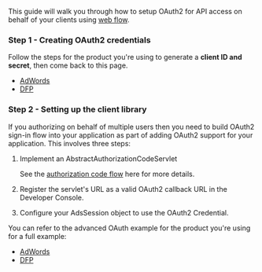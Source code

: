 This guide will walk you through how to setup OAuth2 for API access on behalf of your clients using [web flow](https://developers.google.com/identity/protocols/OAuth2#webserver).

### Step 1 - Creating OAuth2 credentials

Follow the steps for the product you're using to generate a **client ID and secret**, then come back to this page.

* [AdWords](https://developers.google.com/adwords/api/docs/guides/authentication)
* [DFP](https://developers.google.com/doubleclick-publishers/docs/authentication)

### Step 2 - Setting up the client library

If you authorizing on behalf of multiple users then you need to build OAuth2 sign-in flow into your application as part of adding OAuth2 support for your application. This involves three steps:

1. Implement an AbstractAuthorizationCodeServlet

   See the [authorization code flow](https://developers.google.com/api-client-library/java/google-oauth-java-client/oauth2#authorization_code_flow) here for more details. 

1. Register the servlet's URL as a valid OAuth2 callback URL in the Developer Console.

1. Configure your AdsSession object to use the OAuth2 Credential.

You can refer to the advanced OAuth example for the product you're using for a full example:

* [AdWords](https://github.com/googleads/googleads-java-lib/blob/master/examples/adwords_axis/src/main/java/adwords/axis/auth/AdvancedCreateCredentialFromScratch.java)
* [DFP](https://github.com/googleads/googleads-java-lib/blob/master/examples/dfp_axis/src/main/java/dfp/axis/auth/AdvancedCreateCredentialFromScratch.java)